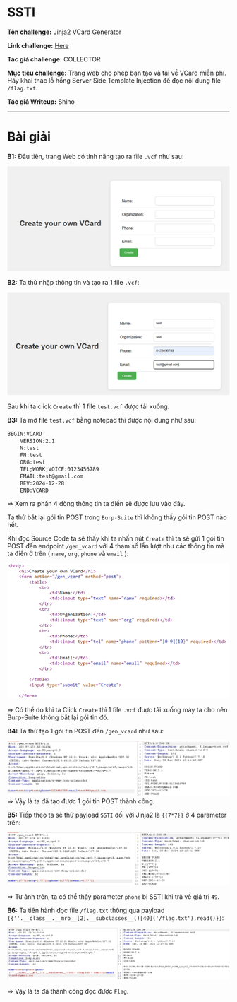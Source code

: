 # SSTI

**Tên challenge:** Jinja2 VCard Generator

**Link challenge:** [Here](https://battle.cookiearena.org/challenges/web/jinja2-vcard-generator)

**Tác giả challenge:** COLLECTOR

**Mục tiêu challenge:** Trang web cho phép bạn tạo và tải về VCard miễn phí. Hãy khai thác lỗ hổng Server Side Template Injection để đọc nội dung file `/flag.txt`.

**Tác giả Writeup:** Shino

---

# Bài giải

**B1:** Đầu tiên, trang Web có tính năng tạo ra file `.vcf` như sau:

![alt text](./images/image.png)

**B2:** Ta thử nhập thông tin và tạo ra 1 file `.vcf`:

![alt text](./images/image-1.png)

Sau khi ta click `Create` thì 1 file `test.vcf` được tải xuống.

**B3:** Ta mở file `test.vcf` bằng notepad thì được nội dung như sau:

```
BEGIN:VCARD
    VERSION:2.1
    N:test
    FN:test
    ORG:test
    TEL;WORK;VOICE:0123456789
    EMAIL:test@gmail.com
    REV:2024-12-28
    END:VCARD
```

=> Xem ra phần 4 dòng thông tin ta điền sẽ được lưu vào đây.

Ta thử bắt lại gói tin POST trong `Burp-Suite` thì không thấy gói tin POST nào hết.

Khi đọc Source Code ta sẽ thấy khi ta nhấn nút `Create` thì ta sẽ gửi 1 gói tin POST đến endpoint `/gen_vcard` với 4 tham số lần lượt như các thông tin mà ta điền ở trên ( `name`, `org`, `phone` và `email` ):

![alt text](./images/image-2.png)

=> Có thể do khi ta Click `Create` thì 1 file `.vcf` được tải xuống máy ta cho nên Burp-Suite không bắt lại gói tin đó.

**B4:** Ta thử tạo 1 gói tin POST đến `/gen_vcard` như sau:

![alt text](./images/image-3.png)
=> Vậy là ta đã tạo được 1 gói tin POST thành công.

**B5:** Tiếp theo ta sẽ thử payload `SSTI` đối với Jinja2 là `{{7*7}}` ở 4 parameter trên:

![alt text](./images/image-4.png)

=> Từ ảnh trên, ta có thể thấy parameter `phone` bị SSTI khi trả về giá trị `49`.

**B6:** Ta tiến hành đọc file `/flag.txt` thông qua payload `{{''.__class__.__mro__[2].__subclasses__()[40]('/flag.txt').read()}}`:

![alt text](./images/image-5.png)

=> Vậy là ta đã thành công đọc được `Flag`.
